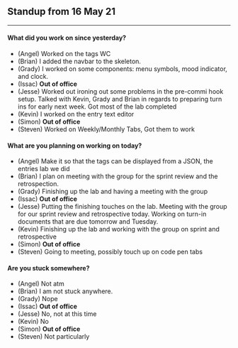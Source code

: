 ## Standup from 16 May 21

--- 

#### What did you work on since yesterday?
- (Angel) Worked on the tags WC
- (Brian) I added the navbar to the skeleton.
- (Grady) I worked on some components: menu symbols, mood indicator, and clock.
- (Issac) **Out of office**
- (Jesse) Worked out ironing out some problems in the pre-commi hook setup. Talked with Kevin, Grady and Brian in regards to preparing turn ins for early next week. Got most of the lab completed
- (Kevin) I worked on the entry text editor
- (Simon) **Out of office**
- (Steven) Worked on Weekly/Monthly Tabs, Got them to work

#### What are you planning on working on today?
- (Angel) Make it so that the tags can be displayed from a JSON, the entries lab we did
- (Brian) I plan on meeting with the group for the sprint review and the retrospection.
- (Grady) Finishing up the lab and having a meeting with the group
- (Issac) **Out of office**
- (Jesse) Putting the finishing touches on the lab. Meeting with the group for our sprint review and retrospective today. Working on turn-in documents that are due tomorrow and Tuesday.
- (Kevin) Finishing up the lab and working with the group on sprint and retrospective
- (Simon) **Out of office**
- (Steven) Going to meeting, possibly touch up on code pen tabs

#### Are you stuck somewhere?
- (Angel) Not atm
- (Brian) I am not stuck anywhere.
- (Grady) Nope
- (Issac) **Out of office**
- (Jesse) No, not at this time
- (Kevin) No
- (Simon) **Out of office**
- (Steven) Not particularly